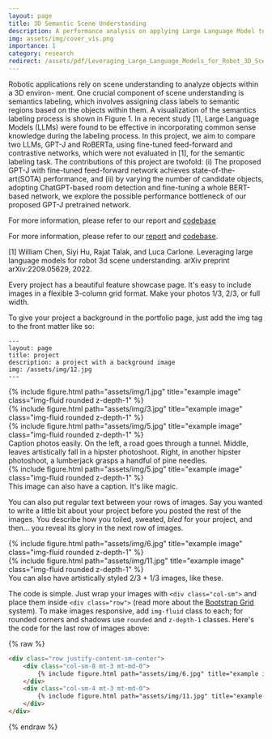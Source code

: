 ```yaml
---
layout: page
title: 3D Semantic Scene Understanding
description: A performance analysis on applying Large Language Model to enhance semantic 3D scene understanding. This is a course project done with other two students for EECS487 Natural Language Processing in the University of Michigan.
img: assets/img/cover_vis.png
importance: 1
category: research
redirect: /assets/pdf/Leveraging_Large_Language_Models_for_Robot_3D_Scene_Understanding__Final_Report.pdf
---
```



Robotic applications rely on scene understanding to analyze objects within a 3D environ- ment. One crucial component of scene understanding is semantics labeling, which involves assigning class labels to semantic regions based on the objects within them. A visualization of the semantics labeling process is shown in Figure 1. In a recent study [1], Large Language Models (LLMs) were found to be effective in incorporating common sense knowledge during the labeling process. In this project, we aim to compare two LLMs, GPT-J and RoBERTa, using fine-tuned feed-forward and contrastive networks, which were not evaluated in [1], for the semantic labeling task. The contributions of this project are twofold: (i) The proposed GPT-J with fine-tuned feed-forward network achieves state-of-the-art(SOTA) performance, and (ii) by varying the number of candidate objects, adopting ChatGPT-based room detection and fine-tuning a whole BERT-based network, we explore the possible performance bottleneck of our proposed GPT-J pretrained network.


For more information, please refer to our report and <a href="https://getbootstrap.com/docs/4.4/layout/grid/">codebase</a>

For more information, please refer to our [report](/Users/jimmyyu/Desktop/jimmyyu-folio.github.io/assets/pdf/Leveraging_Large_Language_Models_for_Robot_3D_Scene_Understanding__Final_Report.pdf) and [codebase](https://github.com/XihangYU630/llm_scene_understanding_gptj).



[1] William Chen, Siyi Hu, Rajat Talak, and Luca Carlone. Leveraging large language models for robot 3d scene understanding. arXiv preprint arXiv:2209.05629, 2022.

Every project has a beautiful feature showcase page.
It's easy to include images in a flexible 3-column grid format.
Make your photos 1/3, 2/3, or full width.

To give your project a background in the portfolio page, just add the img tag to the front matter like so:

    ---
    layout: page
    title: project
    description: a project with a background image
    img: /assets/img/12.jpg
    ---

<div class="row">
    <div class="col-sm mt-3 mt-md-0">
        {% include figure.html path="assets/img/1.jpg" title="example image" class="img-fluid rounded z-depth-1" %}
    </div>
    <div class="col-sm mt-3 mt-md-0">
        {% include figure.html path="assets/img/3.jpg" title="example image" class="img-fluid rounded z-depth-1" %}
    </div>
    <div class="col-sm mt-3 mt-md-0">
        {% include figure.html path="assets/img/5.jpg" title="example image" class="img-fluid rounded z-depth-1" %}
    </div>
</div>
<div class="caption">
    Caption photos easily. On the left, a road goes through a tunnel. Middle, leaves artistically fall in a hipster photoshoot. Right, in another hipster photoshoot, a lumberjack grasps a handful of pine needles.
</div>
<div class="row">
    <div class="col-sm mt-3 mt-md-0">
        {% include figure.html path="assets/img/5.jpg" title="example image" class="img-fluid rounded z-depth-1" %}
    </div>
</div>
<div class="caption">
    This image can also have a caption. It's like magic.
</div>

You can also put regular text between your rows of images.
Say you wanted to write a little bit about your project before you posted the rest of the images.
You describe how you toiled, sweated, *bled* for your project, and then... you reveal its glory in the next row of images.


<div class="row justify-content-sm-center">
    <div class="col-sm-8 mt-3 mt-md-0">
        {% include figure.html path="assets/img/6.jpg" title="example image" class="img-fluid rounded z-depth-1" %}
    </div>
    <div class="col-sm-4 mt-3 mt-md-0">
        {% include figure.html path="assets/img/11.jpg" title="example image" class="img-fluid rounded z-depth-1" %}
    </div>
</div>
<div class="caption">
    You can also have artistically styled 2/3 + 1/3 images, like these.
</div>


The code is simple.
Just wrap your images with `<div class="col-sm">` and place them inside `<div class="row">` (read more about the <a href="https://getbootstrap.com/docs/4.4/layout/grid/">Bootstrap Grid</a> system).
To make images responsive, add `img-fluid` class to each; for rounded corners and shadows use `rounded` and `z-depth-1` classes.
Here's the code for the last row of images above:

{% raw %}
```html
<div class="row justify-content-sm-center">
    <div class="col-sm-8 mt-3 mt-md-0">
        {% include figure.html path="assets/img/6.jpg" title="example image" class="img-fluid rounded z-depth-1" %}
    </div>
    <div class="col-sm-4 mt-3 mt-md-0">
        {% include figure.html path="assets/img/11.jpg" title="example image" class="img-fluid rounded z-depth-1" %}
    </div>
</div>
```
{% endraw %}
